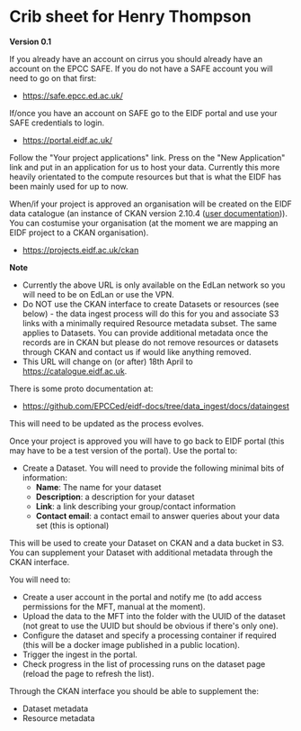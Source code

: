 # Crib sheet for Henry Thompson

**Version 0.1**

If you already have an account on cirrus you should already have an account on the EPCC SAFE. If you do not have a SAFE account you will need to go on that first:

* https://safe.epcc.ed.ac.uk/

If/once you have an account on SAFE go to the EIDF portal and use your SAFE credentials to login.

* https://portal.eidf.ac.uk/

Follow the "Your project applications" link. Press on the "New Application" link and put in an application for us to host your data. Currently this more heavily orientated to the compute resources but that is what the EIDF has been mainly used for up to now.

When/if your project is approved an organisation will be created on the EIDF data catalogue (an instance of CKAN version 2.10.4 ([user documentation](https://docs.ckan.org/en/2.10/user-guide.html))). You can costumise your organisation (at the moment we are mapping an EIDF project to a CKAN organisation).

* https://projects.eidf.ac.uk/ckan

**Note**

* Currently the above URL is only available on the EdLan network so you will need to be on EdLan or use the VPN.
* Do NOT use the CKAN interface to create Datasets or resources (see below) - the data ingest process will do this for you and associate S3 links with a minimally required Resource metadata subset. The same applies to Datasets. You can provide additional metadata once the records are in CKAN but please do not remove resources or datasets through CKAN and contact us if would like anything removed.
* This URL will change on (or after) 18th April to https://catalogue.eidf.ac.uk.

There is some proto documentation at:

* https://github.com/EPCCed/eidf-docs/tree/data_ingest/docs/dataingest

This will need to be updated as the process evolves.

Once your project is approved you will have to go back to EIDF portal (this may have to be a test version of the portal). Use the portal to:

* Create a Dataset. You will need to provide the following minimal bits of information:
  * **Name**: The name for your dataset
  * **Description**: a description for your dataset
  * **Link**: a link describing your group/contact information
  * **Contact email**: a contact email to answer queries about your data set (this is optional)
  

This will be used to create your Dataset on CKAN and a data bucket in S3. You can supplement your Dataset with additional metadata through the CKAN interface.

You will need to:

* Create a user account in the portal and notify me (to add access permissions for the MFT, manual at the moment).
* Upload the data to the MFT into the folder with the UUID of the dataset (not great to use the UUID but should be obvious if there's only one).
* Configure the dataset and specify a processing container if required (this will be a docker image published in a public location).
* Trigger the ingest in the portal.
* Check progress in the list of processing runs on the dataset page (reload the page to refresh the list).

Through the CKAN interface you should be able to supplement the:

*  Dataset metadata
* Resource metadata
